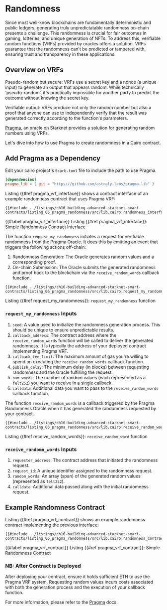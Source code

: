 # Randomness

Since most well-know blockchains are fundamentally deterministic and public ledgers, generating truly unpredictatable randomness on-chain presents a challenge. This randomness is crucial for fair outcomes in gaming, lotteries, and unique generation of NFTs. To address this, verifiable random functions (VRFs) provided by oracles offers a solution. VRFs guarantee that the randomness can't be predicted or tampered with, ensuring trust and transparency in these applications.

## Overview on VRFs

Pseudo-random but secure: VRFs use a secret key and a nonce (a unique input) to generate an output that appears random. While technically 'pseudo-random', it's practically impossible for another party to predict the outcome without knowing the secret key.

Verifiable output: VRFs produce not only the random number but also a proof that anyone can use to independently verify that the result was generated correctly according to the function's parameters.

[Pragma](https://www.pragma.build/), an oracle on Starknet provides a solution for generating random numbers using VRFs.

Let's dive into how to use Pragma to create randomness in a Cairo contract.

## Add Pragma as a Dependency

Edit your cairo project's `Scarb.toml` file to include the path to use Pragma.

```toml
[dependencies]
pragma_lib = { git = "https://github.com/astraly-labs/pragma-lib" }
```

Listing {{#ref pragma_vrf_interface}} shows a contract interface of an example randomness contract that uses Pragma VRF:

```rust,noplayground
{{#include ../listings/ch16-building-advanced-starknet-smart-contracts/listing_06_pragma_randomness/src/lib.cairo:randomness_interface}}
```

{{#label pragma_vrf_interface}}
<span class="caption">Listing {{#ref pragma_vrf_interface}}: Simple Randomness Contract Interface</span>

The function `request_my_randomness` initiates a request for verifiable randomness from the Pragma Oracle. It does this by emitting an event that triggers the following actions off-chain:

1. Randomness Generation: The Oracle generates random values and a corresponding proof.
2. On-chain Submission: The Oracle submits the generated randomness and proof back to the blockchain via the `receive_random_words` callback function.


```rust,noplayground
{{#include ../listings/ch16-building-advanced-starknet-smart-contracts/listing_06_pragma_randomness/src/lib.cairo:request_my_randomness}}
```

<span class="caption">Listing {{#ref request_my_randomness}}: `request_my_randomness` function</span>

### `request_my_randomness` Inputs

1. `seed`: A value used to initialize the randomness generation process. This should be unique to ensure unpredictable results.
2. `callback_address`: The contract address where the `receive_random_words` function will be called to deliver the generated randomness. It is typically the address of your deployed contract implementing Pragma VRF.
3. `callback_fee_limit`: The maximum amount of gas you're willing to spend on executing the `receive_random_words` callback function.
4. `publish_delay`: The minimum delay (in blocks) between requesting randomness and the Oracle fulfilling the request.
5. `num_words`: The number of random values (each represented as a `felt252`) you want to receive in a single callback.
6. `calldata`: Additional data you want to pass to the `receive_random_words` callback function.

The function `receive_random_words` is a callback triggered by the Pragma Randomness Oracle when it has generated the randomness requested by your contract.

```rust,noplayground
{{#include ../listings/ch16-building-advanced-starknet-smart-contracts/listing_06_pragma_randomness/src/lib.cairo:receive_random_words}}
```

<span class="caption">Listing {{#ref receive_random_words}}: `receive_random_word` function</span>

### `receive_randomn_words` Inputs

1. `requester_address`: The contract address that initiated the randomness request.
2. `request_id`: A unique identifier assigned to the randomness request.
3. `random_words`:  An array (span) of the generated random values (represented as `felt252`).
4. `calldata`:  Additional data passed along with the initial randomness request.

## Example Randomness Contract

Listing {{#ref pragma_vrf_contract}} shows an example randomness contract implementing the previous interface:

```rust,noplayground
{{#include ../listings/ch16-building-advanced-starknet-smart-contracts/listing_06_pragma_randomness/src/lib.cairo:randomness_contract}}
```

{{#label pragma_vrf_contract}}
<span class="caption">Listing {{#ref pragma_vrf_contract}}: Simple Randomness Contract</span>

### NB: After Contract is Deployed

After deploying your contract, ensure it holds sufficient ETH to use the Pragma VRF system. Requesting random values incurs costs associated with both the generation process and the execution of your callback function.

For more information, please refer to the [Pragma](https://docs.pragma.build/Resources/Cairo%201/randomness/randomness) docs.

